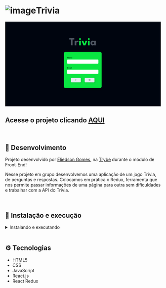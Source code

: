 # ![image](https://user-images.githubusercontent.com/18033491/209741475-0c57a1e8-6885-47e1-840b-96eead030bbb.png)Trivia

![Preview Projeto](./imgs/preview.png)

## Acesse o projeto clicando <a href="https://eliedson1979.github.io/trivia/">AQUI</a>

<br />

## 📡 Desenvolvimento

Projeto desenvolvido por <a href="https://www.linkedin.com/in/eliedson-gomes/" target="_blank">Eliedson Gomes</a>, na <a href="https://betrybe.com/" target="_blank">Trybe</a> durante o módulo de Front-End!

Nesse projeto em grupo desenvolvemos uma aplicação de um jogo Trivia, de perguntas e respostas. Colocamos em prática o Redux, ferramenta que nos permite passar informações de uma página para outra sem dificuldades e trabalhar com a API do Trivia.

<br />

## 🚀 Instalação e execução

  <details>
    <summary>Instalando e executando</summary>
    <br />

### 1 - Clone o repositório:

```
git clone git@github.com:Eliedson1979/trivia.git
```

### 2 - Apos ter o repositório clonado em sua maquina, execute este comando para acessar a pasta do projeto:

```sh
cd trivia
```

### 3 - Dentro da pasta do projeto, execute o comando abaixo para instalar as dependências do projeto:

Caso utilize o npm:

```sh
npm install
```

Caso utilize o yarn:

```sh
yarn install
```

### 4 - Dentro da pasta do projeto, execute o comando abaixo para iniciar o servidor do projeto:

Caso utilize o npm:

```sh
npm start
```

Caso utilize o yarn:

```sh
yarn start
```

### 5 - Acesse a aplicação:

Abrindo na porta padrão que o React usa: <http://localhost:3000/> em seu navegador.

  </details>
<br />


## ⚙️ Tecnologias

- HTML5
- CSS
- JavaScript
- React.js
- React Redux
